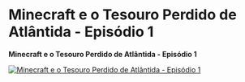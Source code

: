 # Minecraft e o Tesouro Perdido de Atlântida - Episódio 1

**Minecraft e o Tesouro Perdido de Atlântida - Episódio 1**

[![Minecraft e o Tesouro Perdido de Atlântida - Episódio 1](https://img.youtube.com/vi/xGlyuOWXy6k/0.jpg)](https://www.youtube.com/watch?v=xGlyuOWXy6k)
